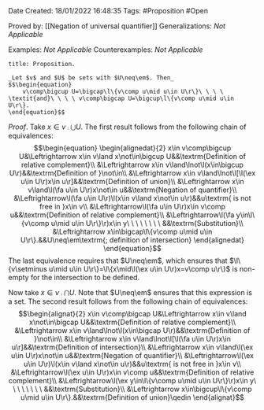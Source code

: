 <br />
<br />

Date Created: 18/01/2022 16:48:35
Tags: #Proposition  #Open

Proved by: [[Negation of universal quantifier]]
Generalizations: _Not Applicable_

Examples: _Not Applicable_
Counterexamples: _Not Applicable_

``` ad-Proposition
title: Proposition.

_Let $v$ and $U$ be sets with $U\neq\em$. Then_
$$\begin{equation}
    v\comp\bigcup U=\bigcap\l\{v\comp u\mid u\in U\r\}\ \ \ \ \textit{and}\ \ \ \ v\comp\bigcap U=\bigcup\l\{v\comp u\mid u\in U\r\}.
\end{equation}$$

```

_Proof_. Take $x\in v\comp\bigcup U$. The first result follows from the following chain of equivalences:
$$\begin{equation}
    \begin{alignedat}{2}
        x\in v\comp\bigcup U&\Leftrightarrow x\in v\land x\not\in\bigcup U&&\textrm{Definition of relative complement}\\
        &\Leftrightarrow x\in v\land\lnot\l(x\in\bigcup U\r)&&\textrm{Definition of }\not\in\\
        &\Leftrightarrow x\in v\land\lnot\l[\l(\ex u\in U\r)x\in u\r]&&\textrm{Definition of union}\\
        &\Leftrightarrow x\in v\land\l(\fa u\in U\r)x\not\in u&&\textrm{Negation of quantifier}\\
        &\Leftrightarrow\l(\fa u\in U\r)\l(x\in v\land x\not\in u\r)&&u\textrm{ is not free in }x\in v\\
        &\Leftrightarrow\l(\fa u\in U\r)x\in v\comp u&&\textrm{Definition of relative complement}\\
        &\Leftrightarrow\l(\fa y\in\l\{v\comp u\mid u\in U\r\}\r)x\in y\ \ \ \ \ \ \ \ &&\textrm{Substitution}\\
        &\Leftrightarrow x\in\bigcap\l\{v\comp u\mid u\in U\r\}.&&U\neq\em\textrm{; definition of intersection}
    \end{alignedat}
\end{equation}$$
The last equivalence requires that $U\neq\em$, which ensures that $\l\{v\setminus u\mid u\in U\r\}=\l\{x\mid\l(\ex u\in U\r)x=v\comp u\r\}$ is non-empty for the intersection to be defined.

Now take $x\in v\comp\bigcap U$. Note that $U\neq\em$ ensures that this expression is a set. The second result follows from the following chain of equivalences:
$$\begin{alignat}{2}
    x\in v\comp\bigcap U&\Leftrightarrow x\in v\land x\not\in\bigcap U&&\textrm{Definition of relative complement}\\
    &\Leftrightarrow x\in v\land\lnot\l(x\in\bigcap U\r)&&\textrm{Definition of }\not\in\\
    &\Leftrightarrow x\in v\land\lnot\l[\l(\fa u\in U\r)x\in u\r]&&\textrm{Definition of intersection}\\
    &\Leftrightarrow x\in v\land\l(\ex u\in U\r)x\not\in u&&\textrm{Negation of quantifier}\\
    &\Leftrightarrow\l(\ex u\in U\r)\l(x\in v\land x\not\in u\r)&&u\textrm{ is not free in }x\in v\\
    &\Leftrightarrow\l(\ex u\in U\r)x\in v\comp u&&\textrm{Definition of relative complement}\\
    &\Leftrightarrow\l(\ex y\in\l\{v\comp u\mid u\in U\r\}\r)x\in y\ \ \ \ \ \ \ \ &&\textrm{Substitution}\\
    &\Leftrightarrow x\in\bigcup\l\{v\comp u\mid u\in U\r\}.&&\textrm{Definition of union}\qedin
\end{alignat}$$
